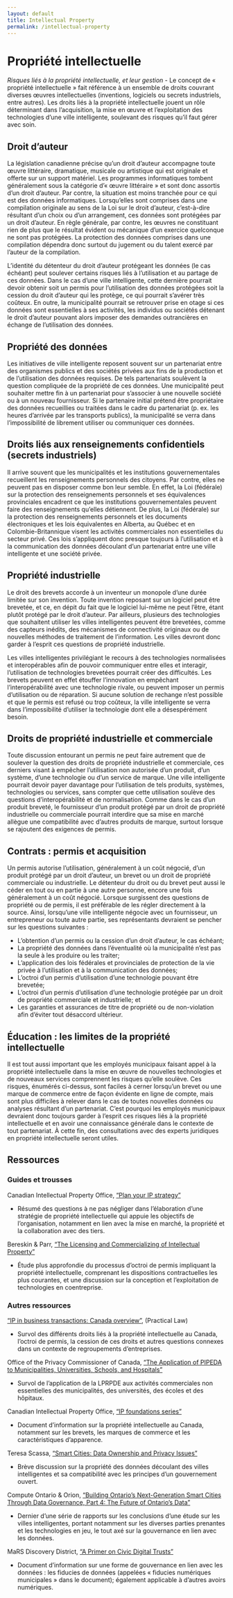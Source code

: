 ```yaml
---
layout: default
title: Intellectual Property
permalink: /intellectual-property
---
```


# Propriété intellectuelle

_Risques liés à la propriété intellectuelle, et leur gestion_ - Le concept de « propriété intellectuelle » fait référence à un ensemble de droits couvrant diverses œuvres intellectuelles \(inventions, logiciels ou secrets industriels, entre autres\). Les droits liés à la propriété intellectuelle jouent un rôle déterminant dans l’acquisition, la mise en œuvre et l’exploitation des technologies d’une ville intelligente, soulevant des risques qu’il faut gérer avec soin.

## Droit d’auteur

La législation canadienne précise qu’un droit d’auteur accompagne toute œuvre littéraire, dramatique, musicale ou artistique qui est originale et offerte sur un support matériel. Les programmes informatiques tombent généralement sous la catégorie d’« œuvre littéraire » et sont donc assortis d’un droit d’auteur. Par contre, la situation est moins tranchée pour ce qui est des données informatiques. Lorsqu’elles sont comprises dans une compilation originale au sens de la Loi sur le droit d’auteur, c’est-à-dire résultant d’un choix ou d’un arrangement, ces données sont protégées par un droit d’auteur. En règle générale, par contre, les œuvres ne constituant rien de plus que le résultat évident ou mécanique d’un exercice quelconque ne sont pas protégées. La protection des données comprises dans une compilation dépendra donc surtout du jugement ou du talent exercé par l’auteur de la compilation.

L’identité du détenteur du droit d’auteur protégeant les données \(le cas échéant\) peut soulever certains risques liés à l’utilisation et au partage de ces données. Dans le cas d’une ville intelligente, cette dernière pourrait devoir obtenir soit un permis pour l’utilisation des données protégées soit la cession du droit d’auteur qui les protège, ce qui pourrait s’avérer très coûteux. En outre, la municipalité pourrait se retrouver prise en otage si ces données sont essentielles à ses activités, les individus ou sociétés détenant le droit d’auteur pouvant alors imposer des demandes outrancières en échange de l’utilisation des données.

## Propriété des données

Les initiatives de ville intelligente reposent souvent sur un partenariat entre des organismes publics et des sociétés privées aux fins de la production et de l’utilisation des données requises. De tels partenariats soulèvent la question compliquée de la propriété de ces données. Une municipalité peut souhaiter mettre fin à un partenariat pour s’associer à une nouvelle société ou à un nouveau fournisseur. Si le partenaire initial prétend être propriétaire des données recueillies ou traitées dans le cadre du partenariat \(p. ex. les heures d’arrivée par les transports publics\), la municipalité se verra dans l’impossibilité de librement utiliser ou communiquer ces données.

## Droits liés aux renseignements confidentiels \(secrets industriels\)

Il arrive souvent que les municipalités et les institutions gouvernementales recueillent les renseignements personnels des citoyens. Par contre, elles ne peuvent pas en disposer comme bon leur semble. En effet, la Loi \(fédérale\) sur la protection des renseignements personnels et ses équivalences provinciales encadrent ce que les institutions gouvernementales peuvent faire des renseignements qu’elles détiennent. De plus, la Loi \(fédérale\) sur la protection des renseignements personnels et les documents électroniques et les lois équivalentes en Alberta, au Québec et en Colombie-Britannique visent les activités commerciales non essentielles du secteur privé. Ces lois s’appliquent donc presque toujours à l’utilisation et à la communication des données découlant d’un partenariat entre une ville intelligente et une société privée.

## Propriété industrielle

Le droit des brevets accorde à un inventeur un monopole d’une durée limitée sur son invention. Toute invention reposant sur un logiciel peut être brevetée, et ce, en dépit du fait que le logiciel lui-même ne peut l’être, étant plutôt protégé par le droit d’auteur. Par ailleurs, plusieurs des technologies que souhaitent utiliser les villes intelligentes peuvent être brevetées, comme des capteurs inédits, des mécanismes de connectivité originaux ou de nouvelles méthodes de traitement de l’information. Les villes devront donc garder à l’esprit ces questions de propriété industrielle.

Les villes intelligentes privilégiant le recours à des technologies normalisées et interopérables afin de pouvoir communiquer entre elles et interagir, l’utilisation de technologies brevetées pourrait créer des difficultés. Les brevets peuvent en effet étouffer l’innovation en empêchant l’interopérabilité avec une technologie rivale, ou peuvent imposer un permis d’utilisation ou de réparation. Si aucune solution de rechange n’est possible et que le permis est refusé ou trop coûteux, la ville intelligente se verra dans l’impossibilité d’utiliser la technologie dont elle a désespérément besoin.

## Droits de propriété industrielle et commerciale

Toute discussion entourant un permis ne peut faire autrement que de soulever la question des droits de propriété industrielle et commerciale, ces derniers visant à empêcher l’utilisation non autorisée d’un produit, d’un système, d’une technologie ou d’un service de marque. Une ville intelligente pourrait devoir payer davantage pour l’utilisation de tels produits, systèmes, technologies ou services, sans compter que cette utilisation soulève des questions d’interopérabilité et de normalisation. Comme dans le cas d’un produit breveté, le fournisseur d’un produit protégé par un droit de propriété industrielle ou commerciale pourrait interdire que sa mise en marché allègue une compatibilité avec d’autres produits de marque, surtout lorsque se rajoutent des exigences de permis.

## Contrats : permis et acquisition

Un permis autorise l’utilisation, généralement à un coût négocié, d’un produit protégé par un droit d’auteur, un brevet ou un droit de propriété commerciale ou industrielle. Le détenteur du droit ou du brevet peut aussi le céder en tout ou en partie à une autre personne, encore une fois généralement à un coût négocié. Lorsque surgissent des questions de propriété ou de permis, il est préférable de les régler directement à la source. Ainsi, lorsqu’une ville intelligente négocie avec un fournisseur, un entrepreneur ou toute autre partie, ses représentants devraient se pencher sur les questions suivantes :

* L’obtention d’un permis ou la cession d’un droit d’auteur, le cas échéant;
* La propriété des données dans l’éventualité où la municipalité n’est pas la seule à les produire ou les traiter;
* L’application des lois fédérales et provinciales de protection de la vie privée à l’utilisation et à la communication des données;
* L’octroi d’un permis d’utilisation d’une technologie pouvant être brevetée;
* L’octroi d’un permis d’utilisation d’une technologie protégée par un droit de propriété commerciale et industrielle; et
* Les garanties et assurances de titre de propriété ou de non-violation afin d’éviter tout désaccord ultérieur.

## Éducation : les limites de la propriété intellectuelle

Il est tout aussi important que les employés municipaux faisant appel à la propriété intellectuelle dans la mise en œuvre de nouvelles technologies et de nouveaux services comprennent les risques qu’elle soulève. Ces risques, énumérés ci-dessus, sont faciles à cerner lorsqu’un brevet ou une marque de commerce entre de façon évidente en ligne de compte, mais sont plus difficiles à relever dans le cas de toutes nouvelles données ou analyses résultant d’un partenariat. C’est pourquoi les employés municipaux devraient donc toujours garder à l’esprit ces risques liés à la propriété intellectuelle et en avoir une connaissance générale dans le contexte de tout partenariat. À cette fin, des consultations avec des experts juridiques en propriété intellectuelle seront utiles.

## Ressources

### Guides et trousses

Canadian Intellectual Property Office, [“Plan your IP strategy”](https://www.ic.gc.ca/eic/site/cipointernet-internetopic.nsf/eng/wr04563.html)

* Résumé des questions à ne pas négliger dans l’élaboration d’une stratégie de propriété intellectuelle qui appuie les objectifs de l’organisation, notamment en lien avec la mise en marché, la propriété et la collaboration avec des tiers.

Bereskin & Parr, [“The Licensing and Commercializing of Intellectual Property”](https://www.bereskinparr.com/files/file/docs/LicensingIPBereskinHartUpdate.pdf)

* Étude plus approfondie du processus d’octroi de permis impliquant la propriété intellectuelle, comprenant les dispositions contractuelles les plus courantes, et une discussion sur la conception et l’exploitation de technologies en coentreprise.

### Autres ressources

[“IP in business transactions: Canada overview”](https://ca.practicallaw.thomsonreuters.com/3-505-4642?transitionType=Default&contextData=%28sc.Default%29&firstPage=true&bhcp=1), \(Practical Law\)

* Survol des différents droits liés à la propriété intellectuelle au Canada, l’octroi de permis, la cession de ces droits et autres questions connexes dans un contexte de regroupements d’entreprises.

Office of the Privacy Commissioner of Canada, [“The Application of PIPEDA to Municipalities, Universities, Schools, and Hospitals”](https://www.priv.gc.ca/en/privacy-topics/privacy-laws-in-canada/the-personal-information-protection-and-electronic-documents-act-pipeda/r_o_p/02_05_d_25/)

* Survol de l’application de la LPRPDE aux activités commerciales non essentielles des municipalités, des universités, des écoles et des hôpitaux.

Canadian Intellectual Property Office, [“IP foundations series”](https://www.ic.gc.ca/eic/site/cipointernet-internetopic.nsf/eng/h_wr04590.html)

* Document d’information sur la propriété intellectuelle au Canada, notamment sur les brevets, les marques de commerce et les caractéristiques d’apparence.

Teresa Scassa, [“Smart Cities: Data Ownership and Privacy Issues”](https://www.teresascassa.ca/index.php?option=com_k2&view=item&id=241:smart-cities-data-ownership-and-privacy-issues&Itemid=81)

* Brève discussion sur la propriété des données découlant des villes intelligentes et sa compatibilité avec les principes d’un gouvernement ouvert.

Compute Ontario & Orion, [“Building Ontario’s Next-Generation Smart Cities Through Data Governance, Part 4: The Future of Ontario’s Data”](https://www.orion.on.ca/wp-content/uploads/2019/11/Smart_Cities_The_future_of_Ontarios_data.pdf)

* Dernier d’une série de rapports sur les conclusions d’une étude sur les villes intelligentes, portant notamment sur les diverses parties prenantes et les technologies en jeu, le tout axé sur la gouvernance en lien avec les données.

MaRS Discovery District, [“A Primer on Civic Digital Trusts”](https://marsdd.gitbook.io/datatrust/about-this-primer)

* Document d’information sur une forme de gouvernance en lien avec les données : les fiducies de données \(appelées « fiducies numériques municipales » dans le document\); également applicable à d’autres avoirs numériques.

